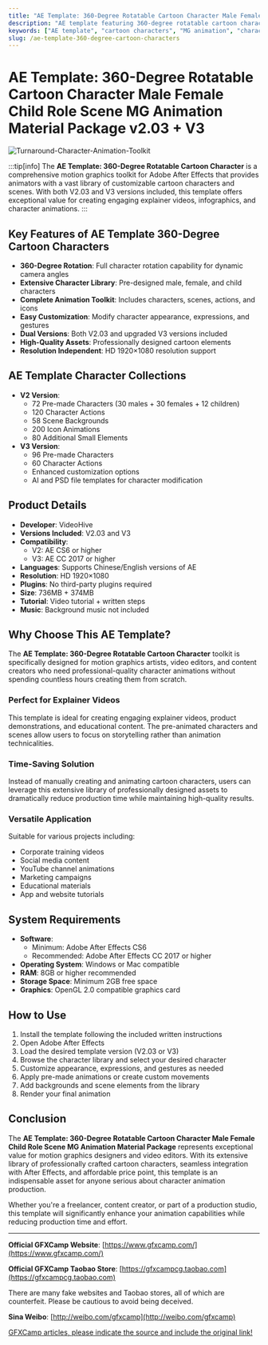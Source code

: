 ```yaml
---
title: "AE Template: 360-Degree Rotatable Cartoon Character Male Female Child Role Scene MG Animation Material Package v2.03 + V3"
description: "AE template featuring 360-degree rotatable cartoon characters (male, female, child) with scenes and MG animation materials. Includes V2.03 and V3 versions."
keywords: ["AE template", "cartoon characters", "MG animation", "character animation", "360 degree rotation", "infographic animation", "motion graphics", "VideoHive", "After Effects"]
slug: /ae-template-360-degree-cartoon-characters
---
```


# AE Template: 360-Degree Rotatable Cartoon Character Male Female Child Role Scene MG Animation Material Package v2.03 + V3

![Turnaround-Character-Animation-Toolkit](https://www.gfxcamp.com/wp-content/uploads/2018/09/Turnaround-Character-Animation-Toolkit.jpg)

:::tip[info]
The **AE Template: 360-Degree Rotatable Cartoon Character** is a comprehensive motion graphics toolkit for Adobe After Effects that provides animators with a vast library of customizable cartoon characters and scenes. With both V2.03 and V3 versions included, this template offers exceptional value for creating engaging explainer videos, infographics, and character animations.
:::

## Key Features of AE Template 360-Degree Cartoon Characters

- **360-Degree Rotation**: Full character rotation capability for dynamic camera angles
- **Extensive Character Library**: Pre-designed male, female, and child characters
- **Complete Animation Toolkit**: Includes characters, scenes, actions, and icons
- **Easy Customization**: Modify character appearance, expressions, and gestures
- **Dual Versions**: Both V2.03 and upgraded V3 versions included
- **High-Quality Assets**: Professionally designed cartoon elements
- **Resolution Independent**: HD 1920×1080 resolution support

## AE Template Character Collections

- **V2 Version**: 
  - 72 Pre-made Characters (30 males + 30 females + 12 children)
  - 120 Character Actions
  - 58 Scene Backgrounds
  - 200 Icon Animations
  - 80 Additional Small Elements
- **V3 Version**: 
  - 96 Pre-made Characters
  - 60 Character Actions
  - Enhanced customization options
  - AI and PSD file templates for character modification

## Product Details

- **Developer**: VideoHive
- **Versions Included**: V2.03 and V3
- **Compatibility**: 
  - V2: AE CS6 or higher
  - V3: AE CC 2017 or higher
- **Languages**: Supports Chinese/English versions of AE
- **Resolution**: HD 1920×1080
- **Plugins**: No third-party plugins required
- **Size**: 736MB + 374MB
- **Tutorial**: Video tutorial + written steps
- **Music**: Background music not included

## Why Choose This AE Template?

The **AE Template: 360-Degree Rotatable Cartoon Character** toolkit is specifically designed for motion graphics artists, video editors, and content creators who need professional-quality character animations without spending countless hours creating them from scratch.

### Perfect for Explainer Videos

This template is ideal for creating engaging explainer videos, product demonstrations, and educational content. The pre-animated characters and scenes allow users to focus on storytelling rather than animation technicalities.

### Time-Saving Solution

Instead of manually creating and animating cartoon characters, users can leverage this extensive library of professionally designed assets to dramatically reduce production time while maintaining high-quality results.

### Versatile Application

Suitable for various projects including:
- Corporate training videos
- Social media content
- YouTube channel animations
- Marketing campaigns
- Educational materials
- App and website tutorials

## System Requirements

- **Software**: 
  - Minimum: Adobe After Effects CS6
  - Recommended: Adobe After Effects CC 2017 or higher
- **Operating System**: Windows or Mac compatible
- **RAM**: 8GB or higher recommended
- **Storage Space**: Minimum 2GB free space
- **Graphics**: OpenGL 2.0 compatible graphics card

## How to Use

1. Install the template following the included written instructions
2. Open Adobe After Effects
3. Load the desired template version (V2.03 or V3)
4. Browse the character library and select your desired character
5. Customize appearance, expressions, and gestures as needed
6. Apply pre-made animations or create custom movements
7. Add backgrounds and scene elements from the library
8. Render your final animation

## Conclusion

The **AE Template: 360-Degree Rotatable Cartoon Character Male Female Child Role Scene MG Animation Material Package** represents exceptional value for motion graphics designers and video editors. With its extensive library of professionally crafted cartoon characters, seamless integration with After Effects, and affordable price point, this template is an indispensable asset for anyone serious about character animation production.

Whether you're a freelancer, content creator, or part of a production studio, this template will significantly enhance your animation capabilities while reducing production time and effort.

---

**Official GFXCamp Website**: [https://www.gfxcamp.com/](https://www.gfxcamp.com/)

**Official GFXCamp Taobao Store**: [https://gfxcampcg.taobao.com](https://gfxcampcg.taobao.com)

There are many fake websites and Taobao stores, all of which are counterfeit. Please be cautious to avoid being deceived.

**Sina Weibo**: [http://weibo.com/gfxcamp](http://weibo.com/gfxcamp)

[GFXCamp articles, please indicate the source and include the original link!](https://www.gfxcamp.com)
